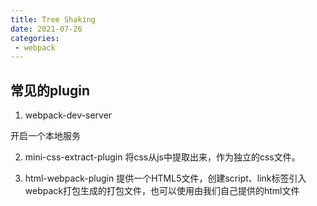 ```yaml
---
title: Tree Shaking
date: 2021-07-26
categories: 
 - webpack
---
```


## 常见的plugin

1. webpack-dev-server

开启一个本地服务

2. mini-css-extract-plugin
将css从js中提取出来，作为独立的css文件。

3. html-webpack-plugin
提供一个HTML5文件，创建script、link标签引入webpack打包生成的打包文件，也可以使用由我们自己提供的html文件